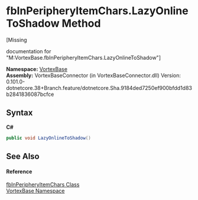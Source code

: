 # fbInPeripheryItemChars.LazyOnlineToShadow Method 
 

\[Missing <summary> documentation for "M:VortexBase.fbInPeripheryItemChars.LazyOnlineToShadow"\]

**Namespace:**&nbsp;<a href="N_VortexBase.md">VortexBase</a><br />**Assembly:**&nbsp;VortexBaseConnector (in VortexBaseConnector.dll) Version: 0.101.0-dotnetcore.38+Branch.feature/dotnetcore.Sha.9184ded7250ef900bfdd1d83b2841836087bcfce

## Syntax

**C#**<br />
``` C#
public void LazyOnlineToShadow()
```


## See Also


#### Reference
<a href="T_VortexBase_fbInPeripheryItemChars.md">fbInPeripheryItemChars Class</a><br /><a href="N_VortexBase.md">VortexBase Namespace</a><br />